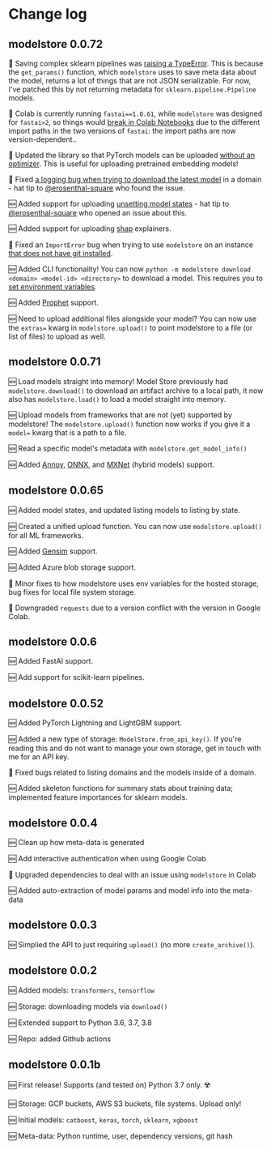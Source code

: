 # Change log

## modelstore 0.0.72

🐛  Saving complex sklearn pipelines was [raising a TypeError](https://github.com/operatorai/modelstore/issues/96). This is because the `get_params()` function, which `modelstore` uses to save meta data about the model, returns a lot of things that are not JSON serializable. For now, I've patched this by not returning metadata for `sklearn.pipeline.Pipeline` models.

🐛  Colab is currently running `fastai==1.0.61`, while `modelstore` was designed for `fastai>2`, so things would [break in Colab Notebooks](https://github.com/operatorai/modelstore/issues/95) due to the different import paths in the two versions of `fastai`: the import paths are now version-dependent..

🐛  Updated the library so that PyTorch models can be uploaded [without an optimizer](https://github.com/operatorai/modelstore/issues/94). This is useful for uploading pretrained embedding models!

🐛  Fixed [a logging bug when trying to download the latest model](https://github.com/operatorai/modelstore/issues/91) in a domain - hat tip to [@erosenthal-square](https://github.com/erosenthal-square) who found the issue.

🆕   Added support for uploading [unsetting model states](https://github.com/operatorai/modelstore/issues/82) - hat tip to [@erosenthal-square](https://github.com/erosenthal-square) who opened an issue about this.

🆕   Added support for uploading [shap](https://shap.readthedocs.io/en/latest/generated/shap.Explainer.html) explainers.

🐛  Fixed an `ImportError` bug when trying to use `modelstore` on an instance [that does not have git installed](https://github.com/operatorai/modelstore/pull/86).

🆕   Added CLI functionality! You can now `python -m modelstore download <domain> <model-id> <directory>` to download a model. This requires you to [set environment variables](https://modelstore.readthedocs.io/en/latest/concepts/cli.html).

🆕  Added [Prophet](https://facebook.github.io/prophet/) support.

🆕  Need to upload additional files alongside your model? You can now use the `extras=` kwarg in `modelstore.upload()` to point modelstore to a file (or list of files) to upload as well.

## modelstore 0.0.71

🆕  Load models straight into memory! Model Store previously had `modelstore.download()` to download an artifact archive to a local path, it now also has `modelstore.load()` to load a model straight into memory.

🆕  Upload models from frameworks that are not (yet) supported by modelstore! The `modelstore.upload()` function now works if you give it a `model=` kwarg that is a path to a file.

🆕  Read a specific model's metadata with `modelstore.get_model_info()`

🆕  Added [Annoy](https://github.com/spotify/annoy), [ONNX](https://github.com/onnx/onnx), and [MXNet](https://mxnet.apache.org) (hybrid models) support.

## modelstore 0.0.65

🆕  Added model states, and updated listing models to listing by state.

🆕  Created a unified upload function. You can now use `modelstore.upload()` for all ML frameworks.

🆕  Added [Gensim](https://github.com/RaRe-Technologies/gensim) support.

🆕  Added Azure blob storage support.

🐛  Minor fixes to how modelstore uses env variables for the hosted storage, bug fixes for local file system storage.

🐛  Downgraded `requests` due to a version conflict with the version in Google Colab.

## modelstore 0.0.6

🆕  Added FastAI support.

🆕  Add support for scikit-learn pipelines.

## modelstore 0.0.52

🆕  Added PyTorch Lightning and LightGBM support.

🆕  Added a new type of storage: `ModelStore.from_api_key()`. If you're reading this and do not want to manage your own storage, get in touch with me for an API key.

🐛  Fixed bugs related to listing domains and the models inside of a domain.

🆕  Added skeleton functions for summary stats about training data; implemented feature importances for sklearn models.

## modelstore 0.0.4

🆕  Clean up how meta-data is generated

🆕  Add interactive authentication when using Google Colab

🐛  Upgraded dependencies to deal with an issue using `modelstore` in Colab

🆕  Added auto-extraction of model params and model info into the meta-data

## modelstore 0.0.3

🆕  Simplied the API to just requiring `upload()` (no more `create_archive()`).

## modelstore 0.0.2

🆕  Added models: `transformers`, `tensorflow`

🆕  Storage: downloading models via `download()`

🆕  Extended support to Python 3.6, 3.7, 3.8

🆕  Repo: added Github actions

## modelstore 0.0.1b

🆕  First release! Supports (and tested on) Python 3.7 only. ☢️

🆕  Storage: GCP buckets, AWS S3 buckets, file systems. Upload only!

🆕  Initial models: `catboost`, `keras`, `torch`, `sklearn`, `xgboost`

🆕  Meta-data: Python runtime, user, dependency versions, git hash
